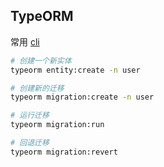 ## TypeORM

常用 [cli](https://typeorm.io/#/using-cli)

```bash
# 创建一个新实体
typeorm entity:create -n user

# 创建新的迁移
typeorm migration:create -n user

# 运行迁移
typeorm migration:run

# 回退迁移
typeorm migration:revert

```
